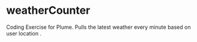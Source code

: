 # weatherCounter
Coding Exercise for Plume. Pulls the latest weather every minute based on user location .

